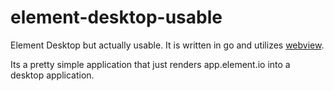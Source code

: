# element-desktop-usable
Element Desktop but actually usable. It is written in go and utilizes [webview](https://github.com/webview/webview_go).

Its a pretty simple application that just renders app.element.io into a desktop application. 
